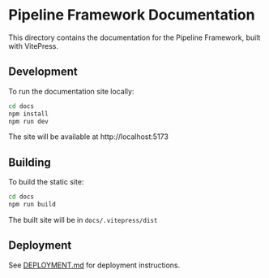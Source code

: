 # Pipeline Framework Documentation

This directory contains the documentation for the Pipeline Framework, built with VitePress.

## Development

To run the documentation site locally:

```bash
cd docs
npm install
npm run dev
```

The site will be available at http://localhost:5173

## Building

To build the static site:

```bash
cd docs
npm run build
```

The built site will be in `docs/.vitepress/dist`

## Deployment

See [DEPLOYMENT.md](./DEPLOYMENT.md) for deployment instructions.